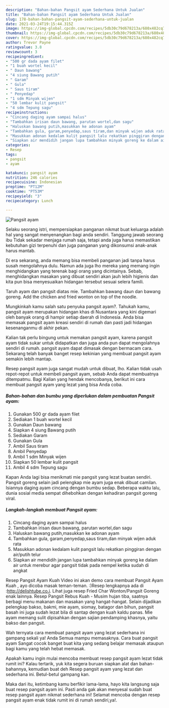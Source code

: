 ```yaml
---
description: "Bahan-bahan Pangsit ayam Sederhana Untuk Jualan"
title: "Bahan-bahan Pangsit ayam Sederhana Untuk Jualan"
slug: 178-bahan-bahan-pangsit-ayam-sederhana-untuk-jualan
date: 2021-03-24T19:15:44.315Z
image: https://img-global.cpcdn.com/recipes/5db30c79d678213a/680x482cq70/pangsit-ayam-foto-resep-utama.jpg
thumbnail: https://img-global.cpcdn.com/recipes/5db30c79d678213a/680x482cq70/pangsit-ayam-foto-resep-utama.jpg
cover: https://img-global.cpcdn.com/recipes/5db30c79d678213a/680x482cq70/pangsit-ayam-foto-resep-utama.jpg
author: Trevor Payne
ratingvalue: 3.8
reviewcount: 3
recipeingredient:
- "500 gr dada ayam filet"
- "1 buah wortel kecil"
- " Daun bawang"
- "4 siung Bawang putih"
- " Garam"
- " Gula"
- " Saus tiram"
- " Penyedap"
- "1 sdm Minyak wijen"
- "50 lembar kulit pangsit"
- "4 sdm Tepung sagu"
recipeinstructions:
- "Cincang daging ayam sampai halus"
- "Tambahkan irisan daun bawang, parutan wortel,dan sagu"
- "Haluskan bawang putih,masukkan ke adonan ayam"
- "Tambahkan gula, garam,penyedap,saus tiram,dan minyak wijen aduk rata"
- "Masukkan adonan kedalam kulit pangsit lalu rekatkan pinggiran dengan air/putih telur"
- "Siapkan air mendidih jangan lupa tambahkan minyak goreng ke dalam air untuk merebur agar pangsit tidak pada nempel ketika sudah di angkat"
categories:
- Resep
tags:
- pangsit
- ayam

katakunci: pangsit ayam 
nutrition: 246 calories
recipecuisine: Indonesian
preptime: "PT12M"
cooktime: "PT53M"
recipeyield: "3"
recipecategory: Lunch

---
```



![Pangsit ayam](https://img-global.cpcdn.com/recipes/5db30c79d678213a/680x482cq70/pangsit-ayam-foto-resep-utama.jpg)

Selaku seorang istri, mempersiapkan panganan nikmat buat keluarga adalah hal yang sangat menyenangkan bagi anda sendiri. Tanggung jawab seorang ibu Tidak sekadar menjaga rumah saja, tetapi anda juga harus memastikan kebutuhan gizi terpenuhi dan juga panganan yang dikonsumsi anak-anak harus mantab.

Di era  sekarang, anda memang bisa membeli panganan jadi tanpa harus susah mengolahnya dulu. Namun ada juga lho mereka yang memang ingin menghidangkan yang terenak bagi orang yang dicintainya. Sebab, menghidangkan masakan yang dibuat sendiri akan jauh lebih higienis dan kita pun bisa menyesuaikan hidangan tersebut sesuai selera famili. 

Taruh ayam dan pangsit diatas mie. Tambahkan bawang daun dan bawang goreng. Add the chicken and fried wonton on top of the noodle.

Mungkinkah kamu salah satu penyuka pangsit ayam?. Tahukah kamu, pangsit ayam merupakan hidangan khas di Nusantara yang kini digemari oleh banyak orang di hampir setiap daerah di Indonesia. Anda bisa memasak pangsit ayam kreasi sendiri di rumah dan pasti jadi hidangan kesenanganmu di akhir pekan.

Kalian tak perlu bingung untuk memakan pangsit ayam, karena pangsit ayam tidak sukar untuk didapatkan dan juga anda pun dapat mengolahnya sendiri di rumah. pangsit ayam dapat dimasak dengan bermacam cara. Sekarang telah banyak banget resep kekinian yang membuat pangsit ayam semakin lebih mantap.

Resep pangsit ayam juga sangat mudah untuk dibuat, lho. Kalian tidak usah repot-repot untuk membeli pangsit ayam, sebab Anda dapat membuatnya ditempatmu. Bagi Kalian yang hendak mencobanya, berikut ini cara membuat pangsit ayam yang lezat yang bisa Anda coba.

<!--inarticleads1-->

##### Bahan-bahan dan bumbu yang diperlukan dalam pembuatan Pangsit ayam:

1. Gunakan 500 gr dada ayam filet
1. Sediakan 1 buah wortel kecil
1. Gunakan  Daun bawang
1. Siapkan 4 siung Bawang putih
1. Sediakan  Garam
1. Gunakan  Gula
1. Ambil  Saus tiram
1. Ambil  Penyedap
1. Ambil 1 sdm Minyak wijen
1. Siapkan 50 lembar kulit pangsit
1. Ambil 4 sdm Tepung sagu


Kapan Anda lagi bisa menikmati mie pangsit yang lezat buatan sendiri. Pangsit goreng selain jadi pelengkap mie ayam juga enak dibuat camilan. Isiannya daging ayam cincang dengan bumbu sedap. Beberapa waktu lalu, dunia sosial media sempat dihebohkan dengan kehadiran pangsit goreng viral. 

<!--inarticleads2-->

##### Langkah-langkah membuat Pangsit ayam:

1. Cincang daging ayam sampai halus
1. Tambahkan irisan daun bawang, parutan wortel,dan sagu
1. Haluskan bawang putih,masukkan ke adonan ayam
1. Tambahkan gula, garam,penyedap,saus tiram,dan minyak wijen aduk rata
1. Masukkan adonan kedalam kulit pangsit lalu rekatkan pinggiran dengan air/putih telur
1. Siapkan air mendidih jangan lupa tambahkan minyak goreng ke dalam air untuk merebur agar pangsit tidak pada nempel ketika sudah di angkat


Resep Pangsit Ayam Kuah Video ini akan demo cara membuat Pangsit Ayam Kuah , ayo dicoba masak teman-teman. :)Resep lengkapnya ada di :http://delishtube.co.i. Lihat juga resep Fried Char Wonton/Pangsit Goreng enak lainnya. Resep Pangsit Rebus Kuah - Musim hujan tiba, saatnya berbagi menu makanan dan masakan yang hangat-hangat. Selain dijadikan pelengkap bakso, bakmi, mie ayam, siomay, batagor dan bihun, pangsit basah ini juga sudah lezat bila di santap dengan kuah kaldu panas. Mie ayam memang sulit dipisahkan dengan sajian pendamping khasnya, yaitu bakso dan pangsit. 

Wah ternyata cara membuat pangsit ayam yang lezat sederhana ini gampang sekali ya! Anda Semua mampu memasaknya. Cara buat pangsit ayam Sangat cocok banget buat kita yang sedang belajar memasak ataupun bagi kamu yang telah hebat memasak.

Apakah kamu ingin mulai mencoba membuat resep pangsit ayam lezat tidak rumit ini? Kalau tertarik, yuk kita segera buruan siapkan alat dan bahan-bahannya, kemudian buat deh Resep pangsit ayam yang lezat dan sederhana ini. Betul-betul gampang kan. 

Maka dari itu, ketimbang kamu berfikir lama-lama, hayo kita langsung saja buat resep pangsit ayam ini. Pasti anda gak akan menyesal sudah buat resep pangsit ayam nikmat sederhana ini! Selamat mencoba dengan resep pangsit ayam enak tidak rumit ini di rumah sendiri,ya!.

